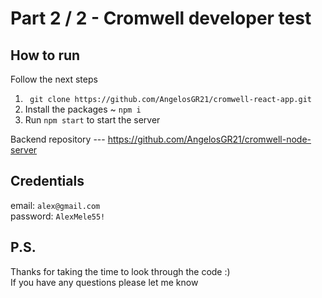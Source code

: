 # Part 2 / 2 - Cromwell developer test

## How to run

Follow the next steps

1. ``` git clone https://github.com/AngelosGR21/cromwell-react-app.git```
2. Install the packages ~ ``` npm i ```
3. Run ``` npm start ``` to start the server

Backend repository --- https://github.com/AngelosGR21/cromwell-node-server

## Credentials
email: `alex@gmail.com`<br>
password: `AlexMele55!`

## P.S.
Thanks for taking the time to look through the code :)<br>
If you have any questions please let me know
